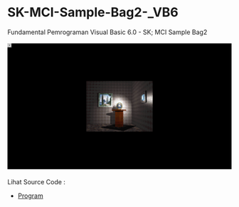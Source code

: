 # SK-MCI-Sample-Bag2-_VB6
Fundamental Pemrograman Visual Basic 6.0 - SK; MCI Sample Bag2<br><br>
<img src="https://github.com/RizkyKhapidsyah/SK-MCI-Sample-Bag2-_VB6/blob/main/result/001.png"><br><br>
Lihat Source Code : <br>
- <a href="https://github.com/RizkyKhapidsyah/SK-MCI-Sample-Bag2-_VB6">Program</a>
